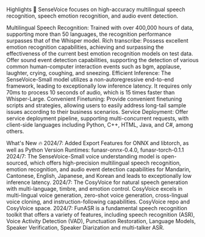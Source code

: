 Highlights 🎯
SenseVoice focuses on high-accuracy multilingual speech recognition, speech emotion recognition, and audio event detection.

Multilingual Speech Recognition: Trained with over 400,000 hours of data, supporting more than 50 languages, the recognition performance surpasses that of the Whisper model.
Rich transcribe:
Possess excellent emotion recognition capabilities, achieving and surpassing the effectiveness of the current best emotion recognition models on test data.
Offer sound event detection capabilities, supporting the detection of various common human-computer interaction events such as bgm, applause, laughter, crying, coughing, and sneezing.
Efficient Inference: The SenseVoice-Small model utilizes a non-autoregressive end-to-end framework, leading to exceptionally low inference latency. It requires only 70ms to process 10 seconds of audio, which is 15 times faster than Whisper-Large.
Convenient Finetuning: Provide convenient finetuning scripts and strategies, allowing users to easily address long-tail sample issues according to their business scenarios.
Service Deployment: Offer service deployment pipeline, supporting multi-concurrent requests, with client-side languages including Python, C++, HTML, Java, and C#, among others.

What's New 🔥
2024/7: Added Export Features for ONNX and libtorch, as well as Python Version Runtimes: funasr-onnx-0.4.0, funasr-torch-0.1.1
2024/7: The SenseVoice-Small voice understanding model is open-sourced, which offers high-precision multilingual speech recognition, emotion recognition, and audio event detection capabilities for Mandarin, Cantonese, English, Japanese, and Korean and leads to exceptionally low inference latency.
2024/7: The CosyVoice for natural speech generation with multi-language, timbre, and emotion control. CosyVoice excels in multi-lingual voice generation, zero-shot voice generation, cross-lingual voice cloning, and instruction-following capabilities. CosyVoice repo and CosyVoice space.
2024/7: FunASR is a fundamental speech recognition toolkit that offers a variety of features, including speech recognition (ASR), Voice Activity Detection (VAD), Punctuation Restoration, Language Models, Speaker Verification, Speaker Diarization and multi-talker ASR.
